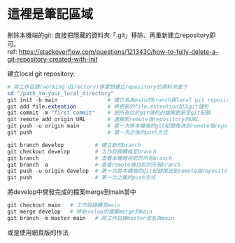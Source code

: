 # 這裡是筆記區域

刪除本機端的git: 直接把隱藏的資料夾「.git」移除、再重新建立repository即可。
<br>ref: https://stackoverflow.com/questions/1213430/how-to-fully-delete-a-git-repository-created-with-init 

建立local git repository: 
```powershell
# 將工作目錄(working directory)移置想建立repository的資料夾底下
cd "/path_to_your_local_directory" 
git init -b main                # 建立名為main的branch與local git repository
git add file.extention          # 將更新的file.extention加入git儲列
git commit -m "first commit"    # 把所有位於git儲列的檔案更新至git紀錄
git remote add origin URL       # 連線到remote端repository的URL
git push -u origin main         # 第一次將本機端的git紀錄推送到remote端repository的branch(main)
git push                        # 第一次之後的push方式
```

```powershell
git branch develop          # 建立新的branch
git checkout develop        # 工作目錄轉換至branch
git branch                  # 查看本機端目前的所有branch
git branch -a               # 查看remote端目前的所有branch
git push -u origin develop  # 第一次將本機端的git紀錄推送到remote端repository的branch(develop)
git push                    # 第一次之後的push方式
```
將develop中開發完成的檔案merge到main當中
```powershell
git checkout main   # 工作目錄轉至main
git merge develop   # 將develop的檔案merge到main
git branch -m master main   # 將工作目錄master改名為main
```
或是使用網頁版的作法
